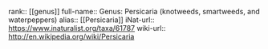 

rank:: [[genus]]
full-name:: Genus: Persicaria (knotweeds, smartweeds, and waterpeppers)
alias:: [[Persicaria]]
iNat-url:: https://www.inaturalist.org/taxa/61787
wiki-url:: http://en.wikipedia.org/wiki/Persicaria